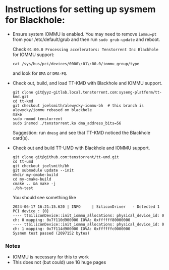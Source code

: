# Instructions for setting up sysmem for Blackhole:

* Ensure system IOMMU is enabled.  You may need to remove `iommu=pt` from your /etc/default/grub and then run `sudo grub-update` and reboot.

    Check `01:00.0 Processing accelerators: Tenstorrent Inc Blackhole` for IOMMU support:
    ```
    cat /sys/bus/pci/devices/0000\:01\:00.0/iommu_group/type
    ```
    and look for `DMA` or `DMA-FQ`.

* Check out, build, and load TT-KMD with Blackhole and IOMMU support.
    ```
    git clone git@yyz-gitlab.local.tenstorrent.com:syseng-platform/tt-kmd.git
    cd tt-kmd
    git checkout joelsmith/alewycky-iommu-bh  # this branch is alewycky/iommu rebased on blackhole
    make
    sudo rmmod tenstorrent
    sudo insmod ./tenstorrent.ko dma_address_bits=56
    ```

    Suggestion: run `dmesg` and see that TT-KMD noticed the Blackhole card(s).

* Check out and build TT-UMD with Blackhole and IOMMU support.
    ```
    git clone git@github.com:tenstorrent/tt-umd.git
    cd tt-umd
    git checkout joelsmith/bh
    git submodule update --init
    mkdir my-cmake-build
    cd my-cmake-build
    cmake .. && make -j
    ./bh-test
    ```

    You should see something like
    ```
    2024-06-17 16:21:15.620 | INFO     | SiliconDriver   - Detected 1 PCI device : {0}
    ---- ttSiliconDevice::init_iommu_allocations: physical_device_id: 0 ch: 0 mapping: 0x7f110d900000 IOVA: 0xffffff80000000
    ---- ttSiliconDevice::init_iommu_allocations: physical_device_id: 0 ch: 1 mapping: 0x7f114d900000 IOVA: 0xffffffc0000000
    Sysmem test passed (2097152 bytes)
    ```

### Notes
* IOMMU is necessary for this to work
* This does not (but could) use 1G huge pages 